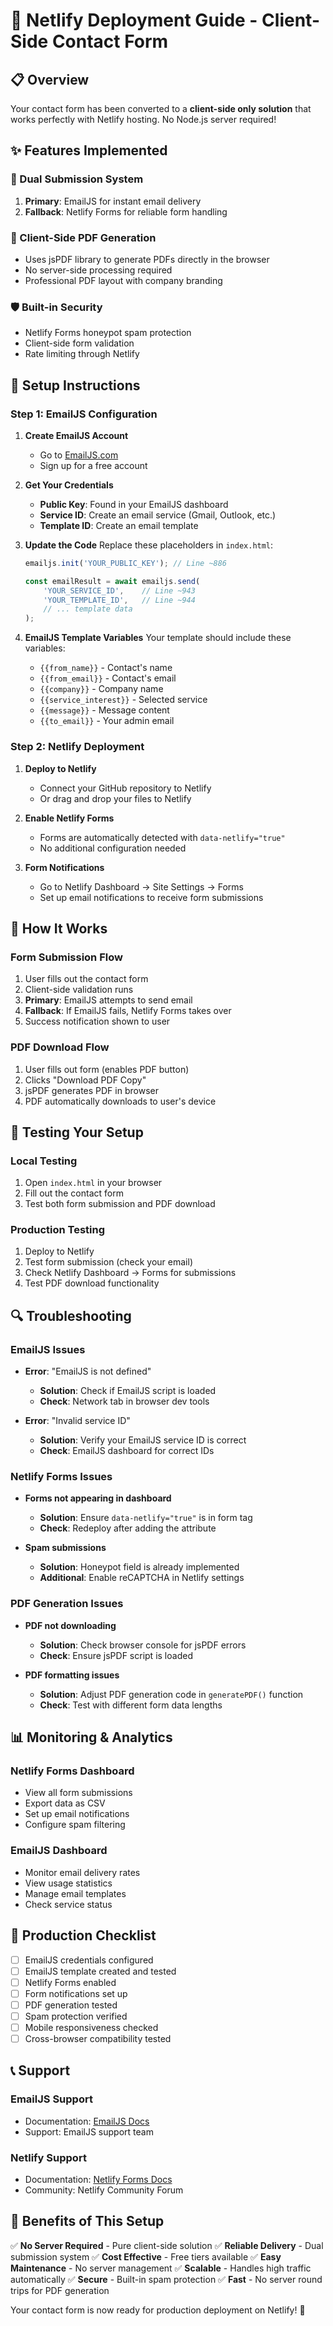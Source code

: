 # 🚀 Netlify Deployment Guide - Client-Side Contact Form

## 📋 Overview

Your contact form has been converted to a **client-side only solution** that works perfectly with Netlify hosting. No Node.js server required!

## ✨ Features Implemented

### 🔄 Dual Submission System
1. **Primary**: EmailJS for instant email delivery
2. **Fallback**: Netlify Forms for reliable form handling

### 📄 Client-Side PDF Generation
- Uses jsPDF library to generate PDFs directly in the browser
- No server-side processing required
- Professional PDF layout with company branding

### 🛡️ Built-in Security
- Netlify Forms honeypot spam protection
- Client-side form validation
- Rate limiting through Netlify

## 🔧 Setup Instructions

### Step 1: EmailJS Configuration

1. **Create EmailJS Account**
   - Go to [EmailJS.com](https://www.emailjs.com/)
   - Sign up for a free account

2. **Get Your Credentials**
   - **Public Key**: Found in your EmailJS dashboard
   - **Service ID**: Create an email service (Gmail, Outlook, etc.)
   - **Template ID**: Create an email template

3. **Update the Code**
   Replace these placeholders in `index.html`:
   ```javascript
   emailjs.init('YOUR_PUBLIC_KEY'); // Line ~886
   
   const emailResult = await emailjs.send(
       'YOUR_SERVICE_ID',    // Line ~943
       'YOUR_TEMPLATE_ID',   // Line ~944
       // ... template data
   );
   ```

4. **EmailJS Template Variables**
   Your template should include these variables:
   - `{{from_name}}` - Contact's name
   - `{{from_email}}` - Contact's email
   - `{{company}}` - Company name
   - `{{service_interest}}` - Selected service
   - `{{message}}` - Message content
   - `{{to_email}}` - Your admin email

### Step 2: Netlify Deployment

1. **Deploy to Netlify**
   - Connect your GitHub repository to Netlify
   - Or drag and drop your files to Netlify

2. **Enable Netlify Forms**
   - Forms are automatically detected with `data-netlify="true"`
   - No additional configuration needed

3. **Form Notifications**
   - Go to Netlify Dashboard → Site Settings → Forms
   - Set up email notifications to receive form submissions

## 🎯 How It Works

### Form Submission Flow
1. User fills out the contact form
2. Client-side validation runs
3. **Primary**: EmailJS attempts to send email
4. **Fallback**: If EmailJS fails, Netlify Forms takes over
5. Success notification shown to user

### PDF Download Flow
1. User fills out form (enables PDF button)
2. Clicks "Download PDF Copy"
3. jsPDF generates PDF in browser
4. PDF automatically downloads to user's device

## 🧪 Testing Your Setup

### Local Testing
1. Open `index.html` in your browser
2. Fill out the contact form
3. Test both form submission and PDF download

### Production Testing
1. Deploy to Netlify
2. Test form submission (check your email)
3. Check Netlify Dashboard → Forms for submissions
4. Test PDF download functionality

## 🔍 Troubleshooting

### EmailJS Issues
- **Error**: "EmailJS is not defined"
  - **Solution**: Check if EmailJS script is loaded
  - **Check**: Network tab in browser dev tools

- **Error**: "Invalid service ID"
  - **Solution**: Verify your EmailJS service ID is correct
  - **Check**: EmailJS dashboard for correct IDs

### Netlify Forms Issues
- **Forms not appearing in dashboard**
  - **Solution**: Ensure `data-netlify="true"` is in form tag
  - **Check**: Redeploy after adding the attribute

- **Spam submissions**
  - **Solution**: Honeypot field is already implemented
  - **Additional**: Enable reCAPTCHA in Netlify settings

### PDF Generation Issues
- **PDF not downloading**
  - **Solution**: Check browser console for jsPDF errors
  - **Check**: Ensure jsPDF script is loaded

- **PDF formatting issues**
  - **Solution**: Adjust PDF generation code in `generatePDF()` function
  - **Check**: Test with different form data lengths

## 📊 Monitoring & Analytics

### Netlify Forms Dashboard
- View all form submissions
- Export data as CSV
- Set up email notifications
- Configure spam filtering

### EmailJS Dashboard
- Monitor email delivery rates
- View usage statistics
- Manage email templates
- Check service status

## 🚀 Production Checklist

- [ ] EmailJS credentials configured
- [ ] EmailJS template created and tested
- [ ] Netlify Forms enabled
- [ ] Form notifications set up
- [ ] PDF generation tested
- [ ] Spam protection verified
- [ ] Mobile responsiveness checked
- [ ] Cross-browser compatibility tested

## 📞 Support

### EmailJS Support
- Documentation: [EmailJS Docs](https://www.emailjs.com/docs/)
- Support: EmailJS support team

### Netlify Support
- Documentation: [Netlify Forms Docs](https://docs.netlify.com/forms/setup/)
- Community: Netlify Community Forum

## 🎉 Benefits of This Setup

✅ **No Server Required** - Pure client-side solution
✅ **Reliable Delivery** - Dual submission system
✅ **Cost Effective** - Free tiers available
✅ **Easy Maintenance** - No server management
✅ **Scalable** - Handles high traffic automatically
✅ **Secure** - Built-in spam protection
✅ **Fast** - No server round trips for PDF generation

Your contact form is now ready for production deployment on Netlify! 🚀
